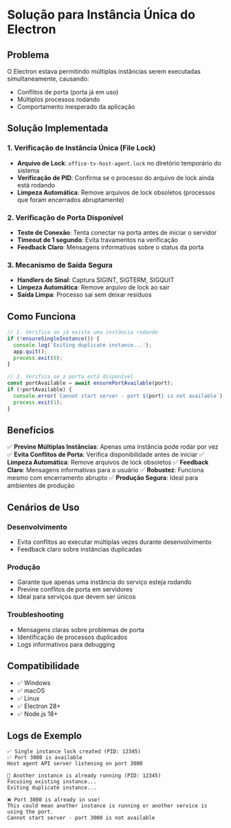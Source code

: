 # Solução para Instância Única do Electron

## Problema
O Electron estava permitindo múltiplas instâncias serem executadas simultaneamente, causando:
- Conflitos de porta (porta já em uso)
- Múltiplos processos rodando
- Comportamento inesperado da aplicação

## Solução Implementada

### 1. Verificação de Instância Única (File Lock)
- **Arquivo de Lock**: `office-tv-host-agent.lock` no diretório temporário do sistema
- **Verificação de PID**: Confirma se o processo do arquivo de lock ainda está rodando
- **Limpeza Automática**: Remove arquivos de lock obsoletos (processos que foram encerrados abruptamente)

### 2. Verificação de Porta Disponível
- **Teste de Conexão**: Tenta conectar na porta antes de iniciar o servidor
- **Timeout de 1 segundo**: Evita travamentos na verificação
- **Feedback Claro**: Mensagens informativas sobre o status da porta

### 3. Mecanismo de Saída Segura
- **Handlers de Sinal**: Captura SIGINT, SIGTERM, SIGQUIT
- **Limpeza Automática**: Remove arquivo de lock ao sair
- **Saída Limpa**: Processo sai sem deixar resíduos

## Como Funciona

```typescript
// 1. Verifica se já existe uma instância rodando
if (!ensureSingleInstance()) {
  console.log('Exiting duplicate instance...');
  app.quit();
  process.exit(0);
}

// 2. Verifica se a porta está disponível
const portAvailable = await ensurePortAvailable(port);
if (!portAvailable) {
  console.error(`Cannot start server - port ${port} is not available`);
  process.exit(1);
}
```

## Benefícios

✅ **Previne Múltiplas Instâncias**: Apenas uma instância pode rodar por vez
✅ **Evita Conflitos de Porta**: Verifica disponibilidade antes de iniciar
✅ **Limpeza Automática**: Remove arquivos de lock obsoletos
✅ **Feedback Claro**: Mensagens informativas para o usuário
✅ **Robustez**: Funciona mesmo com encerramento abrupto
✅ **Produção Segura**: Ideal para ambientes de produção

## Cenários de Uso

### Desenvolvimento
- Evita conflitos ao executar múltiplas vezes durante desenvolvimento
- Feedback claro sobre instâncias duplicadas

### Produção
- Garante que apenas uma instância do serviço esteja rodando
- Previne conflitos de porta em servidores
- Ideal para serviços que devem ser únicos

### Troubleshooting
- Mensagens claras sobre problemas de porta
- Identificação de processos duplicados
- Logs informativos para debugging

## Compatibilidade

- ✅ Windows
- ✅ macOS  
- ✅ Linux
- ✅ Electron 28+
- ✅ Node.js 18+

## Logs de Exemplo

```
✅ Single instance lock created (PID: 12345)
✅ Port 3000 is available
Host agent API server listening on port 3000
```

```
🚫 Another instance is already running (PID: 12345)
Focusing existing instance...
Exiting duplicate instance...
```

```
❌ Port 3000 is already in use!
This could mean another instance is running or another service is using the port.
Cannot start server - port 3000 is not available
```


